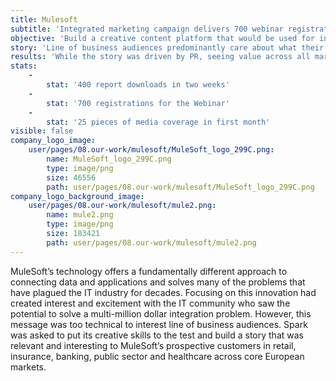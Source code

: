 ```yaml
---
title: Mulesoft
subtitle: 'Integrated marketing campaign delivers 700 webinar registrations and 400 downloads in two weeks'
objective: 'Build a creative content platform that would be used for integrated marketing initiatives, from PR through to sales enablement, to highlight the true cost of the disconnect between data and systems. '
story: 'Line of business audiences predominantly care about what their customers care about.  CIOs and the C-Suite need to demonstrate that projects will impact the bottom line, as well as serve internal users.  Spark therefore came up with the idea of a consumer research project, engaging MuleSoft’s prospects with insights from their customers on the impact of a disconnected experience and therefore demonstrating the business need to better connect applications.  Spark built a vertical-first campaign and the storyboard and research questions were carefully tailored for each audience.  For example, with healthcare the story focused on how patient outcomes or care had been impacted by lack of integration; for banking the story focused on how consumers would welcome Facebook or other market disruptors entering the industry; and for insurance the research revealed that consumers were prepared to share data in return for a more personalised experience.  Five individual press releases and a pan-European report were created.  '
results: 'While the story was driven by PR, seeing value across all marketing channels was key. The integrated marketing campaign was extremely successful, the report saw over 400 downloads in two weeks and is one of the most successful pieces of content on MuleSoft’s website.  There were 700 registrations for the webinar and the content was presented at xx European summits.  The UK media coverage total reached 25 pieces in the first month and included a mix of enterprise IT and vertical titles including _diginomica_, _IT Pro_, _Business Insider_, _Internet Retailing_, _Post Magazine_, _FSTech_, _Financial IT_ and _LocalGov_. By providing insight directly from customers through consumer research, MuleSoft had a powerful tool for engagement that could be used in a number of different marketing campaigns in retail, insurance, banking, public sector and healthcare.  The campaign was so successful that it will be repeated annually.  '
stats:
    -
        stat: '400 report downloads in two weeks'
    -
        stat: '700 registrations for the Webinar'
    -
        stat: '25 pieces of media coverage in first month'
visible: false
company_logo_image:
    user/pages/08.our-work/mulesoft/MuleSoft_logo_299C.png:
        name: MuleSoft_logo_299C.png
        type: image/png
        size: 46556
        path: user/pages/08.our-work/mulesoft/MuleSoft_logo_299C.png
company_logo_background_image:
    user/pages/08.our-work/mulesoft/mule2.png:
        name: mule2.png
        type: image/png
        size: 183421
        path: user/pages/08.our-work/mulesoft/mule2.png
---
```


MuleSoft’s technology offers a fundamentally different approach to connecting data and applications and solves many of the problems that have plagued the IT industry for decades. Focusing on this innovation had created interest and excitement with the IT community who saw the potential to solve a multi-million dollar integration problem.  However, this message was too technical to interest line of business audiences.  Spark was asked to put its creative skills to the test and build a story that was relevant and interesting to MuleSoft’s prospective customers in retail, insurance, banking, public sector and healthcare across core European markets.
